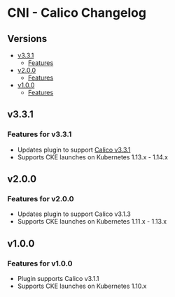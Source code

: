 # CNI - Calico Changelog

## Versions

- [v3.3.1](#v331)
  - [Features](#features-for-v331)
- [v2.0.0](#v200)
  - [Features](#features-for-v200)
- [v1.0.0](#v100)
  - [Features](#features-for-v100)

## v3.3.1

### Features for v3.3.1

* Updates plugin to support [Calico v3.3.1](https://docs.projectcalico.org/v3.3/releases/#v331)
* Supports CKE launches on Kubernetes 1.13.x - 1.14.x

## v2.0.0

### Features for v2.0.0

* Updates plugin to support Calico v3.1.3
* Supports CKE launches on Kubernetes 1.11.x - 1.13.x

## v1.0.0

### Features for v1.0.0

* Plugin supports Calico v3.1.1
* Supports CKE launches on Kubernetes 1.10.x
